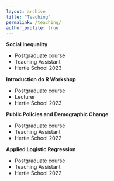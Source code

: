 ```yaml
---
layout: archive
title: "Teaching"
permalink: /teaching/
author_profile: true
---
```

**Social Inequality**
* Postgraduate course
* Teaching Assistant
* Hertie School 2023
  
**Introduction do R Workshop** 
* Postgraduate course
* Lecturer
* Hertie School 2023

**Public Policies and Demographic Change**
* Postgraduate course
* Teaching Assistant
* Hertie School 2022

**Applied Logistic Regression**
* Postgraduate course
* Teaching Assistant
* Hertie School 2022
